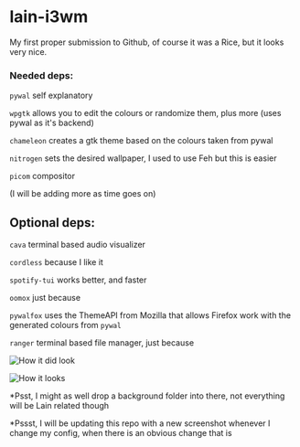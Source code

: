 # lain-i3wm
My first proper submission to Github, of course it was a Rice, but it looks very nice.

### Needed deps:
`pywal` self explanatory

`wpgtk` allows you to edit the colours or randomize them, plus more (uses pywal as it's backend)

`chameleon` creates a gtk theme based on the colours taken from pywal

`nitrogen` sets the desired wallpaper, I used to use Feh but this is easier

`picom` compositor

(I will be adding more as time goes on)

## Optional deps:

``cava`` terminal based audio visualizer

``cordless`` because I like it

``spotify-tui`` works better, and faster

``oomox`` just because

``pywalfox`` uses the ThemeAPI from Mozilla that allows Firefox work with the generated colours from `pywal`

``ranger`` terminal based file manager, just because

![How it did look](https://i.imgur.com/Jv3ntgx.png "comfy blue lain")


![How it looks](https://i.imgur.com/8714zOe.png "comfy")



*Psst, I might as well drop a background folder into there, not everything will be Lain related though

*Pssst, I will be updating this repo with a new screenshot whenever I change my config, when there is an obvious change that is
